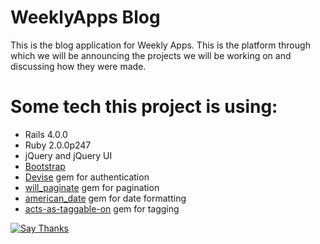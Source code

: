 WeeklyApps Blog
====

This is the blog application for Weekly Apps. This is the platform through which we will be announcing the projects we will be working on and discussing how they were made. 

Some tech this project is using:
====


* Rails 4.0.0
* Ruby 2.0.0p247
* jQuery and jQuery UI
* [Bootstrap](https://github.com/yabawock/bootstrap-sass-rails)
* [Devise](https://github.com/plataformatec/devise) gem for authentication
* [will_paginate](https://github.com/mislav/will_paginate) gem for pagination
* [american_date](https://github.com/jeremyevans/ruby-american_date) gem for date formatting
* [acts-as-taggable-on](https://github.com/mbleigh/acts-as-taggable-on) gem for tagging

<a href="http://twitter.com/home/?status=Thanks @weeklyapps for making Weekly+Apps+Blog: https%3A%2F%2Fgithub.com%2FWeeklyApps%2Fblog"><img src="https://s3.amazonaws.com/github-thank-you-button/thank-you-button.png" alt="Say Thanks" /></a>

